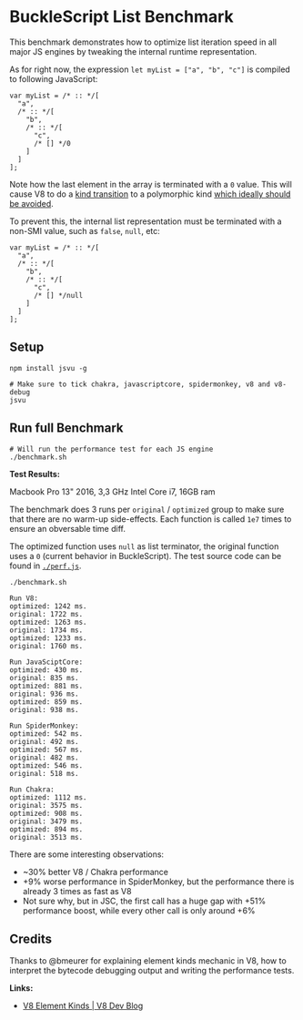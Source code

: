 # BuckleScript List Benchmark

This benchmark demonstrates how to optimize list iteration speed in all major
JS engines by tweaking the internal runtime representation.

As for right now, the expression `let myList = ["a", "b", "c"]` is compiled to
following JavaScript:

```
var myList = /* :: */[
  "a",
  /* :: */[
    "b",
    /* :: */[
      "c",
      /* [] */0
    ]
  ]
];
```

Note how the last element in the array is terminated with a `0` value. This
will cause V8 to do a [kind
transition](https://v8.dev/blog/elements-kinds#avoid-elements-kind-transitions)
to a polymorphic kind [which ideally should be
avoided](https://v8.dev/blog/elements-kinds#avoid-polymorphism).

To prevent this, the internal list representation must be terminated with a non-SMI value, such as
`false`, `null`, etc:

```
var myList = /* :: */[
  "a",
  /* :: */[
    "b",
    /* :: */[
      "c",
      /* [] */null
    ]
  ]
];
```

## Setup

```
npm install jsvu -g

# Make sure to tick chakra, javascriptcore, spidermonkey, v8 and v8-debug
jsvu
```

## Run full Benchmark

```
# Will run the performance test for each JS engine
./benchmark.sh
```

**Test Results:**

Macbook Pro 13" 2016, 3,3 GHz Intel Core i7, 16GB ram

The benchmark does 3 runs per `original` / `optimized` group to make sure that
there are no warm-up side-effects. Each function is called `1e7` times to
ensure an obversable time diff.

The optimized function uses `null` as list terminator, the original function uses
a `0` (current behavior in BuckleScript). The test source code can be found in [`./perf.js`](./perf.js).

```
./benchmark.sh

Run V8:
optimized: 1242 ms.
original: 1722 ms.
optimized: 1263 ms.
original: 1734 ms.
optimized: 1233 ms.
original: 1760 ms.

Run JavaSciptCore:
optimized: 430 ms.
original: 835 ms.
optimized: 881 ms.
original: 936 ms.
optimized: 859 ms.
original: 938 ms.

Run SpiderMonkey:
optimized: 542 ms.
original: 492 ms.
optimized: 567 ms.
original: 482 ms.
optimized: 546 ms.
original: 518 ms.

Run Chakra:
optimized: 1112 ms.
original: 3575 ms.
optimized: 908 ms.
original: 3479 ms.
optimized: 894 ms.
original: 3513 ms.
```

There are some interesting observations:

- ~30% better V8 / Chakra performance
- +9% worse performance in SpiderMonkey, but the performance there is already 3 times as fast as V8
- Not sure why, but in JSC, the first call has a huge gap with +51% performance boost, while every other call is only around +6%

## Credits

Thanks to @bmeurer for explaining element kinds mechanic in V8, how to
interpret the bytecode debugging output and writing the performance tests.

**Links:**

- [V8 Element Kinds | V8 Dev Blog](https://v8.dev/blog/elements-kinds#the-elements-kind-lattice)
